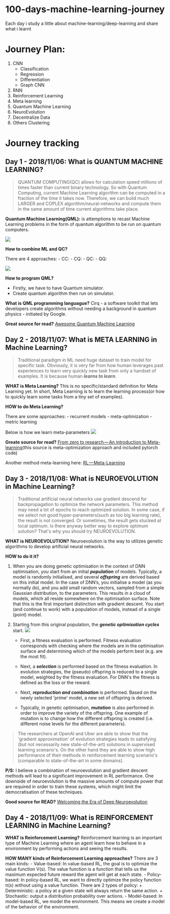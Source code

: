 # 100-days-machine-learning-journey
Each day i study a little about machine-learning/deep-learning and share what i learnt

# Journey Plan:
1. CNN
    - Classification
    - Regression
    - Differentiation
    - Graph CNN
1. RNN
1. Reinforcement Learning
1. Meta learning
1. Quantum Machine Learning
1. NeuroEvolution
1. Decentralize Data
1. Others
    Clustering

# Journey tracking

## Day 1 - 2018/11/06: What is QUANTUM MACHINE LEARNING?
> QUANTUM COMPUTING(QC) allows for calculation speed millions of times faster than current binary technology. So with Quantum Computing, current Machine Learning algorithm can be computed in a fraction of the time it takes now. Therefore, we can build much LARGER and COPLEX algorithm/neural-networks and compute them in the same amount of time current algorithms take place.

**Quantum Machine Learning(QML):** is attemptions to recast Machine Learning problems in the form of quantum algorithm to be run on quantum computers. 

![](https://github.com/krishnakumarsekar/awesome-quantum-machine-learning/raw/master/Quantum%20Machine%20complete%20Architecture.png)

**How to combine ML and QC?**

There are 4 approaches:
    - CC:
    - CQ:
    - QC:
    - QQ:

![](https://upload.wikimedia.org/wikipedia/commons/thumb/1/1b/Qml_approaches.tif/lossless-page1-296px-Qml_approaches.tif.png)

**How to program QML?**
- Firstly, we have to have Quantum simulator.
- Create quantum algorithm then run on simulator.

**What is QML programming languague?** 
Cirq - a software toolkit that lets developers create algorithms without needing a background in quantum physics - initiated by Google.

**Great source for read?** [Awesome Quantum Machine Learning](https://github.com/krishnakumarsekar/awesome-quantum-machine-learning#introduction-why-quantum-machine-learning)

## Day 2 - 2018/11/07: What is META LEARNING in Machine Learning?
> Traditional paradigm in ML need huge dataset to train model for specific task. Obviously, it is very far from how human leverages past experiences to learn very quickly new task from only a handset of examples. It is because human **_learns to learn_**.

**WHAT is Meta Learning?** This is no specific/standard definition for Meta Learning yet. In short, Meta Learning is to learn the learning process(or how to quickly learn some tasks from a tiny set of examples). 

**HOW to do Meta Learning?** 

There are some approaches:
    - recurrent models
    - meta-optimization
    - metric learning

Below is how we learn meta-parameters
![](https://cdn-images-1.medium.com/max/1000/1*AcaPiikZErVv_iFJzWekQg.gif)

**Greate source for read?** [From zero to research — An introduction to Meta-learning](https://medium.com/huggingface/from-zero-to-research-an-introduction-to-meta-learning-8e16e677f78a)(this source is meta-optimization approach and included pytorch code)

Another method meta-learning here: [RL — Meta-Learning](https://medium.com/@jonathan_hui/meta-learning-how-we-address-the-shortcomings-of-our-deep-networks-a008aa4b5b2b)

## Day 3 - 2018/11/08: What is NEUROEVOLUTION in Machine Learning?
> Traditional artificial neural networks use gradient descend for backpropagation to optimize the network parameters. This method may need a lot of epochs to reach optimized solution. In some case, if we select not good hyper-parameters(such as too big learning rate), the result is not converged. Or sometimes, the result gets stucked at local optimum. Is there anyway better way to explore optimum solution? That's why you should try NEUROEVOLUTION.

**WHAT is NEUROEVOLUTION?** Neuroevolution is the way to utilizes genetic algorithms to develop artificial neural networks.

**HOW to do it it?**

1. When you are doing genetic optimisation in the context of DNN optimisation, you start from an initial **_population_** of models. Typically, a model is randomly initialised, and several **_offspring_** are derived based on this initial model. In the case of DNN’s, you initialise a model (as you normally do), and you add small random vectors, sampled from a simple Gaussian distribution, to the parameters. This results in a cloud of models, which all reside somewhere on the optimisation surface. Note that this is the first important distinction with gradient descent. You start (and continue to work) with a population of models, instead of a single (point) model.

1. Starting from this original population, the **_genetic optimisation cycles_** start.
![](https://cdn-images-1.medium.com/max/800/1*KQIGKIZOKJudEf9x_sW5Kw.png)

    - First, a fitness evaluation is performed. Fitness evaluation corresponds with checking where the models are in the optimisation surface and determining which of the models perform best (e.g. are the most fit).

    - Next, a **_selection_** is performed based on the fitness evaluation. In evolution strategies, the (pseudo) offspring is reduced to a single model, weighted by the fitness evaluation. For DNN's the fitness is defined as the loss or the reward. 

    - Next, **_reproduction and combination_** is performed. Based on the newly selected 'prime' model, a new set of offspring is derived.

    - Typically, in genetic optimisation, **_mutation_** is also performed in order to improve the variety of the offspring. One example of mutation is to change how the different offspring is created (i.e. different noise levels for the different parameters).

> The researchers at OpenAI and Uber are able to show that the 'gradient approximation' of evolution strategies leads to satisfying (but not necessarily new state-of-the-art) solutions in supervised learning scenario's. On the other hand they are able to show high performance of their methods in reinforcement learning scenario's (comparable to state-of-the-art in some domains).

**P/S:** I believe a combination of neuroevolution and gradient descent methods will lead to a significant improvement in RL performance. One downside of neuroevolution is the massive amounts of compute power that are required in order to train these systems, which might limit the democratisation of these techniques.

**Good source for READ?** [Welcoming the Era of Deep Neuroevolution](https://eng.uber.com/deep-neuroevolution/)

## Day 4 - 2018/11/09: What is REINFORCEMENT LEARNING in Machine Learning?

**WHAT is Reinforcement Learning?** Reinforcement learning is an important type of Machine Learning where an agent learn how to behave in a environment by performing actions and seeing the results.

**HOW MANY kinds of Reinforcement Learning approaches?** 
There are 3 main kinds:
    - Value-based: In value-based RL, the goal is to optimize the value function V(s). The value function is a function that tells us the maximum expected future reward the agent will get at each state.
    - Policy-based: In policy-based RL, we want to directly optimize the policy function π(s) without using a value function.
        There are 2 types of policy:
        + Deterministic: a policy at a given state will always return the same action.
        + Stochastic: output a distribution probability over actions.
    - Model-based: In model-based RL, we model the environment. This means we create a model of the behavior of the environment.
